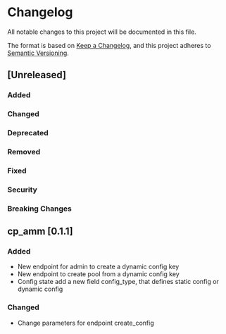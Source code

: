 # Changelog

All notable changes to this project will be documented in this file.

The format is based on [Keep a Changelog](https://keepachangelog.com/en/1.0.0/),
and this project adheres to [Semantic Versioning](https://semver.org/spec/v2.0.0.html).

## [Unreleased]

### Added

### Changed

### Deprecated

### Removed

### Fixed

### Security

### Breaking Changes

## cp_amm [0.1.1]


### Added
- New endpoint for admin to create a dynamic config key
- New endpoint to create pool from a dynamic config key
- Config state add a new field config_type, that defines static config or dynamic config

### Changed
- Change parameters for endpoint create_config